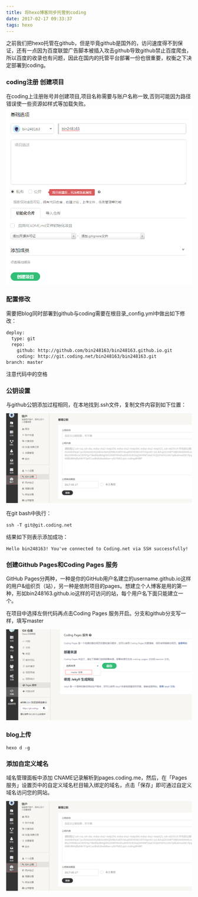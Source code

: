 ```yaml
---
title: 将hexo博客同步托管到coding
date: 2017-02-17 09:33:37
tags: hexo
---
```


之前我们把hexo托管在github，但是毕竟github是国外的，访问速度得不到保证，还有一点因为百度联盟广告脚本被插入攻击github导致github禁止百度爬虫，所以百度的收录也有问题，因此在国内的托管平台部署一份也很重要，权衡之下决定部署到coding。
### coding注册 创建项目
在coding上注册账号并创建项目,项目名称需要与账户名称一致,否则可能因为路径错误使一些资源如样式等加载失败。<!--more-->
![coding](coding/1.png)

### 配置修改
需要把blog同时部署到github与coding需要在根目录_config.yml中做出如下修改：
```
deploy: 
  type: git
  repo: 
    github: http://github.com/bin248163/bin248163.github.io.git
    coding: http://git.coding.net/bin248163/bin248163.git
branch: master
```

注意代码中的空格
### 公钥设置
与github公钥添加过程相同，在本地找到.ssh文件，复制文件内容到如下位置：

![coding](coding/2.png)

在git bash中执行：
```
ssh -T git@git.coding.net
```
结果如下则表示添加成功：
```
Hello bin248163! You've connected to Coding.net via SSH successfully!
```
### 创建Github Pages和Coding Pages 服务
GitHub Pages分两种，一种是你的GitHub用户名建立的username.github.io这样的用户&组织页（站），另一种是依附项目的pages。想建立个人博客是用的第一种，形如bin248163.github.io这样的可访问的站，每个用户名下面只能建立一个。

在项目中选择左侧代码再点击Coding Pages 服务开启。分支和github分支写一样，填写master

![coding](coding/3.png)

### blog上传

```
hexo d -g
```
### 添加自定义域名
域名管理面板中添加 CNAME记录解析到pages.coding.me，然后，在「Pages 服务」设置页中的自定义域名栏目输入绑定的域名，点击「保存」即可通过自定义域名访问您的网站。

![coding](coding/2.png)
